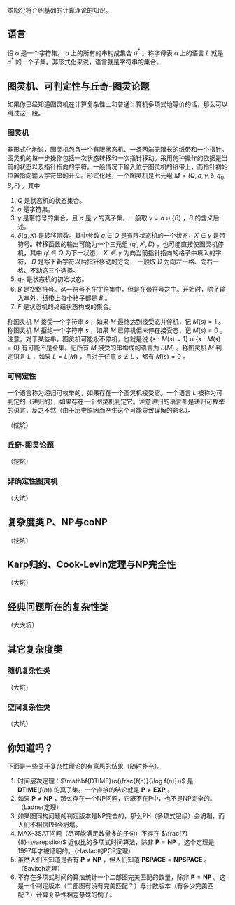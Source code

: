 本部分将介绍基础的计算理论的知识。

## 语言

设 $\sigma$ 是一个字符集。 $\sigma$ 上的所有的串构成集合 $\sigma^*$ 。称字母表 $\sigma$ 上的语言 $L$ 就是 $\sigma^*$ 的一个子集。非形式化来说，语言就是字符串的集合。

## 图灵机、可判定性与丘奇-图灵论题

如果你已经知道图灵机在计算复杂性上和普通计算机多项式地等价的话，那么可以跳过这一段。

### 图灵机

非形式化地说，图灵机包含一个有限状态机、一条两端无限长的纸带和一个指针。图灵机的每一步操作包括一次状态转移和一次指针移动。采用何种操作的依据是当前的状态以及指针指向的字符。一般情况下输入位于图灵机的纸带上，而指针初始位置指向输入字符串的开头。形式化地，一个图灵机是七元组 $M=(Q,\sigma, \gamma, \delta, q_0, B, F)$ ，其中

1. $Q$ 是状态机的状态集合。
2. $\sigma$ 是字符集。
3. $\gamma$ 是带符号的集合，且 $\sigma$ 是 $\gamma$ 的真子集。一般取 $\gamma = \sigma \cup \{ B \}$ ，$B$ 的含义后述。
4. $\delta(q, X)$ 是转移函数。其中参数 $q\in Q$ 是有限状态机的一个状态，$X\in \gamma$ 是带符号。转移函数的输出可能为一个三元组 $(q', X', D)$ ，也可能直接使图灵机停机，其中 $q'\in Q$ 为下一状态， $X'\in\gamma$ 为向当前指针指向的格子中填入的字符， $D$ 是写下新字符以后指针移动的方向， 一般取 $D$ 为向左一格、向右一格、不动这三个选择。
5. $q_0$ 是状态机的初始状态。
6. $B$ 是空格符号。这一符号不在字符集中，但是在带符号之中。开始时，除了输入串外，纸带上每个格子都是 $B$ 。
7. $F$ 是状态机的终结状态构成的集合。

称图灵机 $M$ 接受一个字符串 $s$ ，如果 $M$ 最终达到接受态并停机，记 $M(s) = 1$ 。称图灵机 $M$ 拒绝一个字符串 $s$ ，如果 $M$ 已停机但未停在接受态，记 $M(s) = 0$ 。注意，对于某些串，图灵机可能永不停机，也就是说 $\{s:M(s)=1\}\cup\{s:M(s)=0\}$ 有可能不是全集。记所有 $M$ 接受的串构成的语言为 $L(M)$ 。称图灵机 $M$ 判定语言 $L$ ，如果 $L=L(M)$ ，且对于任意 $s\notin L$ ，都有 $M(s) = 0$ 。

### 可判定性

一个语言称为递归可枚举的，如果存在一个图灵机接受它。一个语言 $L$ 被称为可判定的（递归的），如果存在一个图灵机判定它。注意递归的语言都是递归可枚举的语言，反之不然（由于历史原因而产生这个可能导致误解的命名）。

（挖坑）

### 丘奇-图灵论题

（挖坑）

### 非确定性图灵机

（大坑）

## 复杂度类 P、NP与coNP

（挖坑）

## Karp归约、Cook-Levin定理与NP完全性

（大坑）

## 经典问题所在的复杂性类

（大大坑）

## 其它复杂度类

### 随机复杂性类

（大坑）

### 空间复杂性类

（大坑）

## 你知道吗？

下面是一些关于复杂性理论的有意思的结果（随时补充）。

1. 时间层次定理：$\mathbf{DTIME}(o(\frac{f(n)}{\log f(n)}))$ 是 $\mathbf{DTIME}(f(n))$ 的真子集。一个直接的结论就是 $\mathbf{P}\neq\mathbf{EXP}$ 。
2. 如果 $\mathbf{P}\neq\mathbf{NP}$ ，那么存在一个NP问题，它既不在P中，也不是NP完全的。（Ladner定理）
3. 如果图同构问题的判定版本是NP完全的，那么PH（多项式层级）会坍塌，而人们不相信PH会坍塌。
4. MAX-3SAT问题（尽可能满足数量多的子句）不存在 $\frac{7}{8}+\varepsilon$ 近似比的多项式时间算法，除非 $\mathbf{P}=\mathbf{NP}$ 。这个定理是1997年才被证明的。（Hastad的PCP定理）
5. 虽然人们不知道是否有 $\mathbf{P}\neq\mathbf{NP}$ ，但人们知道 $\mathbf{PSPACE}=\mathbf{NPSPACE}$ 。（Savitch定理）
6. 不存在多项式时间的算法统计一个二部图完美匹配的数量，除非 $\mathbf{P}=\mathbf{NP}$ 。这是一个判定版本（二部图有没有完美匹配？）与计数版本（有多少完美匹配？）计算复杂性相差悬殊的例子。
